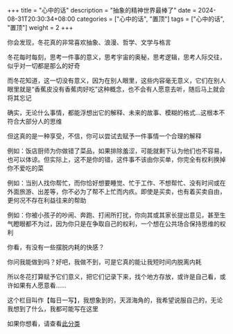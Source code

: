 +++
title = "心中的话"
description = "抽象的精神世界最棒了"
date = 2024-08-31T20:30:34+08:00
categories = ["心中的话", "置顶"]
tags = ["心中的话", "置顶"]
weight = 2
+++

你会发现，冬花真的非常喜欢抽象、浪漫、哲学、文学与格言

冬花每时每刻，思考一件事的意义，思考宇宙的奥秘，思考逻辑，思考人际交往，似乎对一切都是那么的好奇

而冬花知道，这一切没有意义，因为在别人眼里，这些内容毫无意义，它们在别人眼里就是“香蕉皮没有香蕉肉好吃”这种概念，也不会有人愿意去听，随后马上就会将其忘记

确实，无论什么事情，都能浮想出它的解释、未来的故事、模糊的格式...这根本不符合大部分人的思维

但这真的是一种享受，不信，你可以尝试去赋予一件事情一个合理的解释

例如：饭店厨师为你做错了菜品，如果排除羞涩，可能就剩下认为他们也不容易，也可以体谅。但实际上，这不是你的错，这件事不该由你买单，你完全有权利换掉你不爱吃的菜

例如：当别人找你帮忙，而你恰好想要睡觉、忙于工作、不想帮忙、没有时间或在外面旅游、出差等，你不必为了帮不上忙而内疚。即使是买卖，也有着买卖自由，更何况不存在利益往来的帮助

例如：你被小孩子的吵闹、奔跑、打闹所打扰，你向其或其家长提出意见，甚至生气瞪眼都不为过，因为你只是在争取自己的权利，一个想在公共场合保持思维的权利

你看，有没有一些摆脱内耗的快感？

你问我能做到吗？好吧，我做不到，可是它真的能让我短时间内脱离内耗

所以冬花打算赋予它们意义，把它们记录下来，找个地方存放，或许是自己看，或许如果有人愿意看......

这个栏目叫作【每日一写】，我想象到的，天涯海角的，我希望说服自己的，无论我想到了什么，我都可能写在这里

如果你想看，请查看[此分类](/categories/心中的话/)